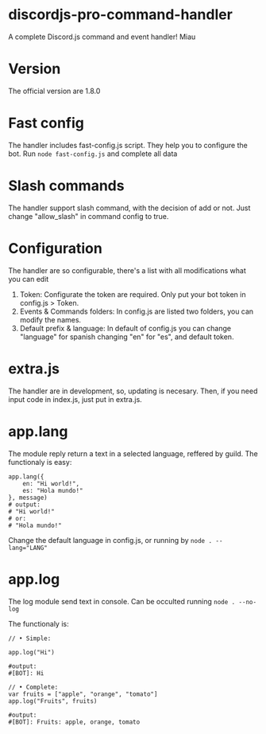 # discordjs-pro-command-handler
A complete Discord.js command and event handler! Miau

# Version

The official version are 1.8.0

# Fast config

The handler includes fast-config.js script. They help you to configure the bot.
Run ```node fast-config.js```
and complete all data

# Slash commands

The handler support slash command, with the decision of add or not.
Just change "allow_slash" in command config to true.

# Configuration

The handler are so configurable, there's a list with all modifications what you can edit

1) Token:
	Configurate the token are required.
	Only put your bot token in config.js > Token. 
2) Events & Commands folders:
	In config.js are listed two folders, you can modify the names.
3) Default prefix & language:
	In default of config.js you can change "language" for spanish changing "en" for "es", and default token.

# extra.js

The handler are in development, so, updating is necesary.
Then, if you need input code in index.js, just put in extra.js.

# app.lang
The module reply return a text in a selected language, reffered by guild.
The functionaly is easy:
```
app.lang({
	en: "Hi world!",
	es: "Hola mundo!"
}, message)
# output:
# "Hi world!"
# or:
# "Hola mundo!"
```

Change the default language in config.js, or running by ```node . --lang="LANG"```

# app.log

The log module send text in console.
Can be occulted running ```node . --no-log```

The functionaly is:
```
// • Simple:

app.log("Hi")

#output: 
#[BOT]: Hi

// • Complete:
var fruits = ["apple", "orange", "tomato"]
app.log("Fruits", fruits)

#output: 
#[BOT]: Fruits: apple, orange, tomato
```

